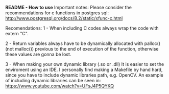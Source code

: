 <b><p1> README - How to use<p1></b>
Important notes:
Please consider the recommendations for c functions in postgres sql: 
http://www.postgresql.org/docs/8.2/static/xfunc-c.html

Recomendations:
1 - When including C codes always wrap the code with extern "C".

2 - Return variables always have to be dynamically allocated with palloc() (not malloc()) previous 
to the end of execution of the function, otherwise these values are gonna be lost.

3 - When making your own dynamic library (.so or .dll) It is easier to set the enviroment using an IDE. 
I personally find making a Makefile by hand hard, since you have to include dynamic libraries path, e.g. 
OpenCV. An example of including dynamic libraries can be seen in: https://www.youtube.com/watch?v=UFsJ4P5QYKQ
